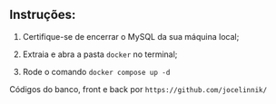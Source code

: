 ## Instruções:

1. Certifique-se de encerrar o MySQL da sua máquina local;

2. Extraia e abra a pasta `docker` no terminal;

3. Rode o comando `docker compose up -d`

Códigos do banco, front e back por `https://github.com/jocelinnik/`
